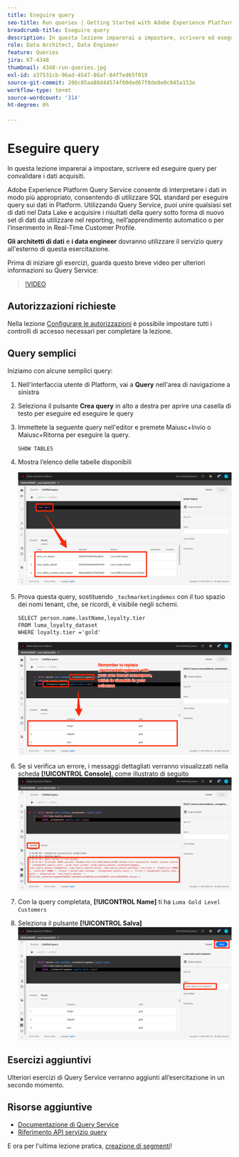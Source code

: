 ```yaml
---
title: Eseguire query
seo-title: Run queries | Getting Started with Adobe Experience Platform for Data Architects and Data Engineers
breadcrumb-title: Eseguire query
description: In questa lezione imparerai a impostare, scrivere ed eseguire query per convalidare i dati acquisiti.
role: Data Architect, Data Engineer
feature: Queries
jira: KT-4348
thumbnail: 4348-run-queries.jpg
exl-id: a37531cb-96ad-4547-86af-84f7ed65f019
source-git-commit: 286c85aa88d44574f00ded67f0de8e0c945a153e
workflow-type: tm+mt
source-wordcount: '314'
ht-degree: 0%

---
```


# Eseguire query

<!-- 15 min-->
In questa lezione imparerai a impostare, scrivere ed eseguire query per convalidare i dati acquisiti.

Adobe Experience Platform Query Service consente di interpretare i dati in modo più appropriato, consentendo di utilizzare SQL standard per eseguire query sui dati in Platform. Utilizzando Query Service, puoi unire qualsiasi set di dati nel Data Lake e acquisire i risultati della query sotto forma di nuovo set di dati da utilizzare nel reporting, nell’apprendimento automatico o per l’inserimento in Real-Time Customer Profile.

**Gli architetti di dati** e **i data engineer** dovranno utilizzare il servizio query all&#39;esterno di questa esercitazione.

Prima di iniziare gli esercizi, guarda questo breve video per ulteriori informazioni su Query Service:
>[!VIDEO](https://video.tv.adobe.com/v/39649?learn=on&enablevpops&captions=ita)

## Autorizzazioni richieste

Nella lezione [Configurare le autorizzazioni](configure-permissions.md) è possibile impostare tutti i controlli di accesso necessari per completare la lezione.

<!-- Settings > **[!UICONTROL Services]** > **[!UICONTROL Query Service]**
* Permission items Data Management > **[!UICONTROL View Datasets]** and  **[!UICONTROL Manage Datasets]**
* Permission item Sandboxes > `Luma Tutorial`
* User-role access to the `Luma Tutorial Platform` product profile
-->

## Query semplici

Iniziamo con alcune semplici query:

1. Nell&#39;interfaccia utente di Platform, vai a **Query** nell&#39;area di navigazione a sinistra
1. Seleziona il pulsante **Crea query** in alto a destra per aprire una casella di testo per eseguire ed eseguire le query
1. Immettete la seguente query nell&#39;editor e premete Maiusc+Invio o Maiusc+Ritorna per eseguire la query.

   ```
   SHOW TABLES
   ```

1. Mostra l’elenco delle tabelle disponibili

   ![MOSTRA query TABELLA](assets/queries-showTables.png)


1. Prova questa query, sostituendo `_techmarketingdemos` con il tuo spazio dei nomi tenant, che, se ricordi, è visibile negli schemi.

   ```
   SELECT person.name.lastName,loyalty.tier
   FROM luma_loyalty_dataset
   WHERE loyalty.tier ='gold'
   ```

   ![SELEZIONA dati dal set di dati fedeltà](assets/queries-loyaltySelect.png)

1. Se si verifica un errore, i messaggi dettagliati verranno visualizzati nella scheda **[!UICONTROL Console]**, come illustrato di seguito
   ![Errore nella query](assets/queries-error.png)

1. Con la query completata, **[!UICONTROL Name]** ti ha `Luma Gold Level Customers`
1. Seleziona il pulsante **[!UICONTROL Salva]**
   ![Salvataggio della query](assets/queries-loyaltySelect-save.png)


<!--SELECT COUNT(DISTINCT (_techmarketingdemos.systemIdentifier.loyaltyId)) FROM luma_loyalty_dataset 


SELECT _techmarketingdemos.systemIdentifier.loyaltyId, COUNT(_techmarketingdemos.systemIdentifier.loyaltyId)
FROM luma_loyalty_dataset 
GROUP BY _techmarketingdemos.systemIdentifier.loyaltyId
HAVING COUNT(_techmarketingdemos.systemIdentifier.loyaltyId) > 1;-->

## Esercizi aggiuntivi

Ulteriori esercizi di Query Service verranno aggiunti all’esercitazione in un secondo momento.
<!--
## Join Datasets

In this exercise, we will join two datasets `Luma Loyalty Dataset` and `Luma Offline Purchase` to get list of gold customers who have spend over $500 dollars in one purchase.

1. Create a new query
1. Copy and paste following query in query editor and execute, again replacing `_techmarketingdemos` with your own tenant namespace
    
    ```
    SELECT DISTINCT lopd.commerce.order.purchaseID as PurchaseId ,
        lld.person.name.firstName as LastName ,
        lld.person.name.lastName as LastName ,
        lopd.personalEmail.address as email,
        lopd.commerce.order.priceTotal as Total

    FROM luma_loyalty_dataset lld
    JOIN luma_offline_purchase_event_dataset lopd
    ON lopd._techmarketingdemos.systemIdentifier.loyaltyId = lld._techmarketingdemos.systemIdentifier.loyaltyId

    WHERE lld._techmarketingdemos.loyalty.level ='gold' AND lopd.commerce.order.priceTotal >500;
    ```

1. You should get list of Gold Customers who have spend over $500 in single purchase.

## Output datasets

1. Select on Output Dataset button
1. Provide name and description to the dataset
1. Save.
1. Go to **Datasets** under **Data Management** to find new dataset created.

-->
<!--Add content for Adobe Defined Functions-->

## Risorse aggiuntive

* [Documentazione di Query Service](https://experienceleague.adobe.com/docs/experience-platform/query/home.html?lang=it)
* [Riferimento API servizio query](https://www.adobe.io/experience-platform-apis/references/query-service/)

E ora per l&#39;ultima lezione pratica, [creazione di segmenti](build-segments.md)!
